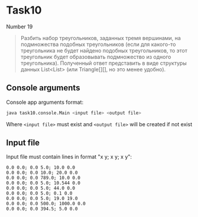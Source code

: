 # Task10
Number 19
>Разбить набор треугольников, заданных тремя вершинами, на подмножества
подобных треугольников (если для какого-то треугольника не будет найдено подобных
треугольников, то этот треугольник будет образовывать подмножество из одного
треугольника).
Полученный ответ представить в виде структуры данных List<List<Triangle>> (или
Triangle[][], но это менее удобно).
## Console arguments
Console app arguments format: 
``` bash
java task10.console.Main <input file> <output file>
```
Where `<input file>` must exist and `<output file>` will be created if not exist
## Input file
Input file must contain lines in format "x y; x y; x y":
``` text
0.0 0.0; 0.0 5.0; 10.0 0.0
0.0 0.0; 0.0 10.0; 20.0 0.0
0.0 0.0; 0.0 789.0; 10.0 0.0
0.0 0.0; 0.0 5.0; 10.544 0.0
0.0 0.0; 0.0 5.0; 44.0 0.0
0.0 0.0; 0.0 5.0; 0.1 0.0
0.0 0.0; 0.0 5.0; 19.0 19.0
0.0 0.0; 0.0 500.0; 1000.0 0.0
0.0 0.0; 0.0 394.5; 5.0 0.0
